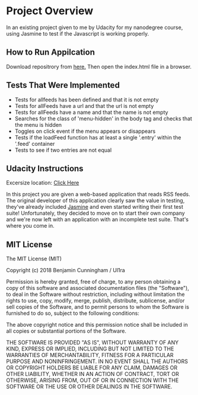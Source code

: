 # Project Overview

In an existing project given to me by Udacity for my nanodegree course, using Jasmine to test if the Javascript is working properly. 


##  How to Run Appilcation

Download repositrory from <a href="https://github.com/Ul1ra/FeedReader">here.</a>
Then open the index.html file in a browser.


##  Tests That Were Implemented

* Tests for allfeeds has been defined and that it is not empty 
* Tests for allFeeds have a url and that the url is not empty
* Tests for allFeeds have a name and that the name is not empty 
* Searches for the class of 'menu-hidden' in the body tag and checks that the menu is hidden
* Toggles on click event if the menu appears or disappears
* Tests if the loadFeed function has at least a single '.entry' within the '.feed' container
* Tests to see if two entries are not equal


## Udacity Instructions

Excersize location: <a href="https://github.com/udacity/frontend-nanodegree-feedreader">Click Here</a>

In this project you are given a web-based application that reads RSS feeds. The original developer of this application clearly saw the value in testing, they've already included <a href="https://jasmine.github.io/">Jasmine</a> and even started writing their first test suite! Unfortunately, they decided to move on to start their own company and we're now left with an application with an incomplete test suite. That's where you come in.


## MIT License

The MIT License (MIT)

Copyright (c) 2018 Benjamin Cunningham / Ul1ra

Permission is hereby granted, free of charge, to any person obtaining a copy
of this software and associated documentation files (the "Software"), to deal
in the Software without restriction, including without limitation the rights
to use, copy, modify, merge, publish, distribute, sublicense, and/or sell
copies of the Software, and to permit persons to whom the Software is
furnished to do so, subject to the following conditions:

The above copyright notice and this permission notice shall be included in all
copies or substantial portions of the Software.

THE SOFTWARE IS PROVIDED "AS IS", WITHOUT WARRANTY OF ANY KIND, EXPRESS OR
IMPLIED, INCLUDING BUT NOT LIMITED TO THE WARRANTIES OF MERCHANTABILITY,
FITNESS FOR A PARTICULAR PURPOSE AND NONINFRINGEMENT. IN NO EVENT SHALL THE
AUTHORS OR COPYRIGHT HOLDERS BE LIABLE FOR ANY CLAIM, DAMAGES OR OTHER
LIABILITY, WHETHER IN AN ACTION OF CONTRACT, TORT OR OTHERWISE, ARISING FROM,
OUT OF OR IN CONNECTION WITH THE SOFTWARE OR THE USE OR OTHER DEALINGS IN THE
SOFTWARE.